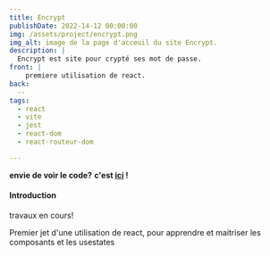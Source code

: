 ```yaml
---
title: Encrypt
publishDate: 2022-14-12 00:00:00
img: /assets/project/encrypt.png
img_alt: image de la page d'acceuil du site Encrypt.
description: |
  Encrypt est site pour crypté ses mot de passe.
front: |
    premiere utilisation de react.
back:  
  --
tags:
  - react
  - vite
  - jest
  - react-dom
  - react-routeur-dom

---
```

**envie de voir le code?** **c'est [ici](https://github.com/Tony-Poomipartes/encrypt) !**

#### Introduction

travaux en cours!

Premier jet d'une utilisation de react, pour apprendre et maitriser les composants et les usestates

